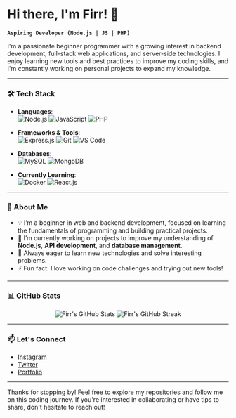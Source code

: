 # Hi there, I'm Firr! 👋

**`Aspiring Developer (Node.js | JS | PHP)`**

I'm a passionate beginner programmer with a growing interest in backend development, full-stack web applications, and server-side technologies. I enjoy learning new tools and best practices to improve my coding skills, and I'm constantly working on personal projects to expand my knowledge.

---

### 🛠 Tech Stack

- **Languages**:  
  ![Node.js](https://img.shields.io/badge/Node.js-339933?style=for-the-badge&logo=nodedotjs&logoColor=white)
  ![JavaScript](https://img.shields.io/badge/JavaScript-F7DF1E?style=for-the-badge&logo=javascript&logoColor=black)
  ![PHP](https://img.shields.io/badge/PHP-777BB4?style=for-the-badge&logo=php&logoColor=white)
  
- **Frameworks & Tools**:  
  ![Express.js](https://img.shields.io/badge/Express.js-000000?style=for-the-badge&logo=express&logoColor=white)
  ![Git](https://img.shields.io/badge/Git-F05032?style=for-the-badge&logo=git&logoColor=white)
  ![VS Code](https://img.shields.io/badge/VS%20Code-0078D4?style=for-the-badge&logo=visualstudiocode&logoColor=white)
  
- **Databases**:  
  ![MySQL](https://img.shields.io/badge/MySQL-4479A1?style=for-the-badge&logo=mysql&logoColor=white)
  ![MongoDB](https://img.shields.io/badge/MongoDB-4EA94B?style=for-the-badge&logo=mongodb&logoColor=white)
  
- **Currently Learning**:  
  ![Docker](https://img.shields.io/badge/Docker-2496ED?style=for-the-badge&logo=docker&logoColor=white)
  ![React.js](https://img.shields.io/badge/React-61DAFB?style=for-the-badge&logo=react&logoColor=black)

---

### 🌱 About Me

- 💡 I’m a beginner in web and backend development, focused on learning the fundamentals of programming and building practical projects.
- 🔭 I’m currently working on projects to improve my understanding of **Node.js**, **API development**, and **database management**.
- 🌱 Always eager to learn new technologies and solve interesting problems.
- ⚡ Fun fact: I love working on code challenges and trying out new tools!

---

### 📊 GitHub Stats

<div align="center">
  <img src="https://github-readme-stats.vercel.app/api?username=firr&show_icons=true&theme=radical" alt="Firr's GitHub Stats" />
  <img src="https://github-readme-streak-stats.herokuapp.com/?user=firr&theme=radical" alt="Firr's GitHub Streak" />
</div>

---

### 📫 Let's Connect

- [Instagram](https://instagram.com/firrsatoru)
- [Twitter](https://twitter.com/firrsatoru)
- [Portfolio](https://your-portfolio-link.com)

---

Thanks for stopping by! Feel free to explore my repositories and follow me on this coding journey. If you're interested in collaborating or have tips to share, don't hesitate to reach out!
